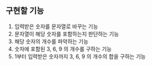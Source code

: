 ## 구현할 기능

1. 입력받은 숫자를 문자열로 바꾸는 기능
2. 문자열이 해당 숫자를 포함하는지 판단하는 기능
3. 해당 숫자의 개수를 파악하는 기능
4. 숫자에 포함된 3, 6, 9 의 개수를 구하는 기능
5. 1부터 입력받은 숫자까지 3, 6, 9 의 개수의 합을 구하는 기능